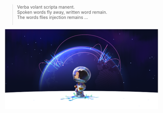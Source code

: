 > Verba volant scripta manent. </br>
> Spoken words fly away, written word remain. </br>
> The words flies injection remains ... </br>
> </br>

![searching](https://github.com/nazanbahar/NazanBahar/blob/main/github-social.png)

<!--
**nazanbahar/NazanBahar** is a ✨ _special_ ✨ repository because its `README.md` (this file) appears on your GitHub profile.

Here are some ideas to get you started:

- 🔭 I’m currently working on ...
- 🌱 I’m currently learning ...
- 👯 I’m looking to collaborate on ...
- 🤔 I’m looking for help with ...
- 💬 Ask me about ...
- 📫 How to reach me: ...
- 😄 Pronouns: ...
- ⚡ Fun fact: ...
-->
